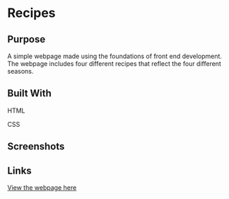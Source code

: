 # Recipes

## Purpose

A simple webpage made using the foundations of front end development. The webpage includes four different recipes that reflect the four different seasons.

## Built With
HTML

CSS

## Screenshots 


## Links

[View the webpage here](https://laibajavaid.github.io/recipes/)
